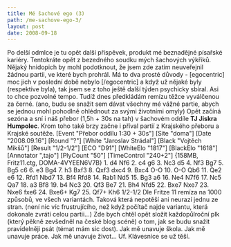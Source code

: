 ```yaml
---
title: Mé šachové ego (3)
path: /me-sachove-ego-3/
layout: post
date: 2008-09-18
---
```


Po delší odmlce je tu opět další příspěvek, produkt mé beznadějné písařské kariéry. Tentokráte opět z bezedného soudku mých šachových výkřiků. Nějaký hnidopich by mohl podotknout, že jsem zde zatim neuveřejnil žádnou partii, ve které bych prohrál. Má to dva prosté důvody - [egocentric] moc jich v poslední době nebylo [/egocentric] a když už nějaké byly (respektive byla), tak jsem se z toho ještě další týden psychicky sbíral. Asi to chce pozvolné tempo. Tudíž dnes předkládám remízu těžce vyválčenou za černé. (ano, budu se snažit sem dávat všechny mé vážné partie, abych se jednou mohl pohodlně ohlédnout za svými životními omyly) Opět začíná sezóna a sní i náš přebor (1,5h + 30s na tah) v šachovém oddíle **TJ Jiskra Humpolec**. Krom toho také brzy začne i příval partií z Krajského přeboru a Krajské soutěže.  [Event "Přebor oddílu 1:30 + 30s"] [Site "doma"] [Date "2008.09.16"] [Round "?"] [White "Jaroslav Strádal"] [Black "Vojtěch Mikšů"] [Result "1/2-1/2"] [ECO "D91"] [WhiteElo "1817"] [BlackElo "1618"] [Annotator ",tajo"] [PlyCount "50"] [TimeControl "240+2"] {158MB, Fritz11.ctg, DOMA-4VYEEN6V7B} 1. d4 Nf6 2. c4 g6 3. Nc3 d5 4. Nf3 Bg7 5\. Bg5 c6 6. e3 Bg4 7. h3 Bxf3 8. Qxf3 dxc4 9. Bxc4 O-O 10. O-O Qb6 11. Qe2 e6 12\. Rfd1 Nbd7 13. Bf4 Rfd8 14. Rab1 Nd5 15. Bg3 a6 16. Ne4 N7f6 17. Nc5 Qa7 18. a3 Bf8 19. b4 Nc3 20. Qf3 Be7 21. Bh4 Nfd5 22. Bxe7 Nxe7 23. Nxe6 fxe6 24. Bxe6+ Kg7 25. Qf7+ Kh6 1/2-1/2  Dle Fritze 11 remíza na 1000 způsobů, ve všech variantách. Taková která nepotěší ani neurazí jednu ze stran. (není nic víc frustrujícího, než když počítač najde variantu, která dokonale zvrátí celou partii...) Zde bych chtěl opět složit každopůlroční plk (který pěkně zevšedněl na české blog scéně) o tom, jak se budu snažit pravidelněji psát (témat mám sic dost). Jak mě unavuje škola. Jak mě unavuje práce. Jak mě unavuje život... Uf. Klávesnice se už těší.